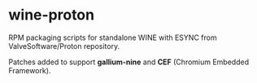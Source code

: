 # wine-proton
RPM packaging scripts for standalone WINE with ESYNC from ValveSoftware/Proton repository.
  
Patches added to support **gallium-nine** and **CEF** (Chromium Embedded Framework).